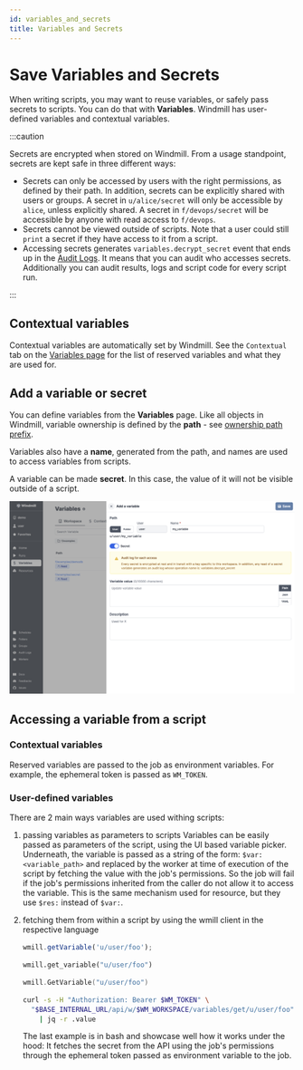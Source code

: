 ```yaml
---
id: variables_and_secrets
title: Variables and Secrets
---
```


# Save Variables and Secrets

When writing scripts, you may want to reuse variables, or safely pass secrets to
scripts. You can do that with **Variables**. Windmill has user-defined variables
and contextual variables.

:::caution

Secrets are encrypted when stored on Windmill. From a usage standpoint, secrets
are kept safe in three different ways:

- Secrets can only be accessed by users with the right permissions, as defined
  by their path. In addition, secrets can be explicitly shared with users or
  groups. A secret in `u/alice/secret` will only be accessible by `alice`,
  unless explicitly shared. A secret in `f/devops/secret` will be accessible by anyone with read access to `f/devops`.
- Secrets cannot be viewed outside of scripts. Note that a user could still
  `print` a secret if they have access to it from a script.
- Accessing secrets generates `variables.decrypt_secret` event that ends up in
  the [Audit Logs](https://app.windmill.dev/audit_logs). It means that you can
  audit who accesses secrets. Additionally you can audit results, logs and
  script code for every script run.

:::

## Contextual variables

Contextual variables are automatically set by Windmill. See the `Contextual` tab
on the [Variables page](https://app.windmill.dev/variables) for the list of
reserved variables and what they are used for.

## Add a variable or secret

You can define variables from the **Variables** page. Like all objects in
Windmill, variable ownership is defined by the **path** - see
[ownership path prefix](../../reference/index.md#owner).

Variables also have a **name**, generated from the path, and names are used to
access variables from scripts.

A variable can be made **secret**. In this case, the value of it will not be
visible outside of a script.

<!-- - see [secrets security note](#secrets-security-note). -->

![Add variable](./add_variable.png)

## Accessing a variable from a script

### Contextual variables

Reserved variables are passed to the job as environment variables. For example, the ephemeral token is passed as `WM_TOKEN`.

### User-defined variables

There are 2 main ways variables are used withing scripts:

1. passing variables as parameters to scripts
   Variables can be easily passed as parameters of the script, using the UI based variable picker. Underneath, the variable is passed as a string of the form: `$var:<variable_path>` and replaced by the worker at time of execution of the script by fetching the value with the job's permissions. So the job will fail if the job's permissions inherited from the caller do not allow it to access the variable. This is the same mechanism used for resource, but they use `$res:` instead of `$var:`.

2. fetching them from within a script by using the wmill client in the respective language

   ```typescript
   wmill.getVariable('u/user/foo');
   ```

   ```python
   wmill.get_variable("u/user/foo")
   ```

   ```go
   wmill.GetVariable("u/user/foo")
   ```

   ```bash
   curl -s -H "Authorization: Bearer $WM_TOKEN" \
     "$BASE_INTERNAL_URL/api/w/$WM_WORKSPACE/variables/get/u/user/foo" \
       | jq -r .value
   ```

   The last example is in bash and showcase well how it works under the hood: It fetches the secret from the API using the job's permissions through the ephemeral token passed as environment variable to the job.
